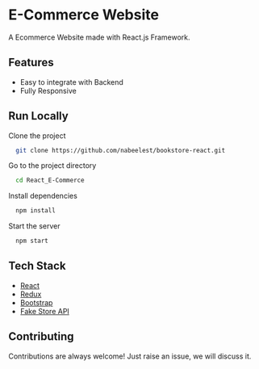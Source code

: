 # E-Commerce Website

A Ecommerce Website made with React.js Framework.

## Features

- Easy to integrate with Backend
- Fully Responsive


## Run Locally

Clone the project

```bash
  git clone https://github.com/nabeelest/bookstore-react.git
```

Go to the project directory

```bash
  cd React_E-Commerce
```

Install dependencies

```bash
  npm install
```

Start the server

```bash
  npm start
```



## Tech Stack

* [React](https://reactjs.org/)
* [Redux](https://redux.js.org/)
* [Bootstrap](https://getbootstrap.com/)
* [Fake Store API](https://fakestoreapi.com/)

## Contributing

Contributions are always welcome!
Just raise an issue, we will discuss it.



